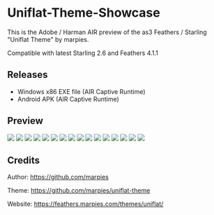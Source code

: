 # Uniflat-Theme-Showcase

This is the Adobe / Harman AIR preview of the as3 Feathers / Starling "Uniflat Theme" by marpies.

Compatible with latest Starling 2.6 and Feathers 4.1.1

## Releases

- Windows x86 EXE file (AIR Captive Runtime)
- Android APK (AIR Captive Runtime)

## Preview

![](Screenshot00.png?raw=true)
![](Screenshot01.png?raw=true)
![](Screenshot02.png?raw=true)
![](Screenshot03.png?raw=true)
![](Screenshot04.png?raw=true)
![](Screenshot05.png?raw=true)
![](Screenshot06.png?raw=true)
![](Screenshot07.png?raw=true)
![](Screenshot08.png?raw=true)
![](Screenshot09.png?raw=true)
![](Screenshot10.png?raw=true)
![](Screenshot11.png?raw=true)
![](Screenshot12.png?raw=true)
![](Screenshot13.png?raw=true)
![](Screenshot14.png?raw=true)
![](Screenshot15.png?raw=true)

## Credits

Author: https://github.com/marpies

Theme: https://github.com/marpies/uniflat-theme

Website: https://feathers.marpies.com/themes/uniflat/
